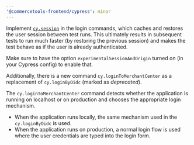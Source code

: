 ```yaml
---
'@commercetools-frontend/cypress': minor
---
```


Implement [`cy.session`](https://www.cypress.io/blog/2021/08/04/authenticate-faster-in-tests-cy-session-command/) in the login commands, which caches and restores the user session between test runs.
This ultimately results in subsequent tests to run much faster (by restoring the previous session) and makes the test behave as if the user is already authenticated.

Make sure to have the option `experimentalSessionAndOrigin` turned on (in your Cypress config) to enable that.

Additionally, there is a new command `cy.loginToMerchantCenter` as a replacement of `cy.loginByOidc` (marked as _deprecated_).

The `cy.loginToMerchantCenter` command detects whether the application is running on localhost or on production and chooses the appropriate login mechanism.

- When the application runs locally, the same mechanism used in the `cy.loginByOidc` is used.
- When the application runs on production, a normal login flow is used where the user credentials are typed into the login form.
